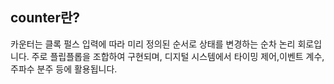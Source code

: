 ## counter란?

카운터는 클록 펄스 입력에 따라 미리 정의된 순서로 상태를 변경하는 순차 논리 회로입니다. 주로 플립플롭을 조합하여 구현되며, 디지털 시스템에서 타이밍 제어,이벤트 계수, 주파수 분주 등에 활용됩니다.